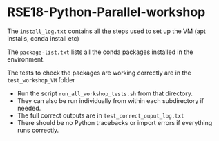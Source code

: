 # RSE18-Python-Parallel-workshop

The `install_log.txt` contains all the steps used to set up the VM (apt installs, conda install etc)

The `package-list.txt` lists all the conda packages installed in the environment.

The tests to check the packages are working correctly are in the `test_workshop_VM` folder

 - Run the script `run_all_workshop_tests.sh` from that directory.
 - They can also be run individually from within each subdirectory if needed.
 - The full correct outputs are in `test_correct_ouput_log.txt`
 - There should be no Python tracebacks or import errors if everything runs correctly.



